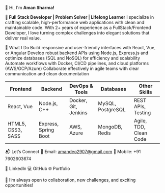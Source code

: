 👋 Hi, I'm **Aman Sharma!**


**🚀 Full Stack Developer | Problem Solver | Lifelong Learner**
I specialize in crafting scalable, high-performance web applications with clean and maintainable code. With 2+ years of experience as a FullStack/Frontend Developer, I love turning complex challenges into elegant solutions that deliver real value. 


🌟 What I Do
Build responsive and user-friendly interfaces with React, Vue, or Angular
Develop robust backend APIs using Node.js, Express.js and optimize databases (SQL and NoSQL) for efficiency and scalability
Automate workflows with Docker, CI/CD pipelines, and cloud platforms (AWS/GCP/Azure)
Collaborate effectively in agile teams with clear communication and clean documentation


| Frontend            | Backend               | DevOps & Tools       | Databases         | Other Skills           |
| ------------------- | --------------------- | -------------------- | ----------------- | ---------------------- |
| React, Vue          | Node.js, C++          | Docker, Git, Jenkins | MySQL, PostgreSQL | REST APIs, Testing     |
| HTML5, CSS3, SASS   | Express, Spring Boot  | AWS, Azure           | MongoDB, Redis    | Agile, TDD, Clean Code |


📬 Let’s Connect
📧 Email: amandeo2907@gmail.com
📱 Mobile: +91 7602603674

🔗 LinkedIn
💻 GitHub
🌐 Portfolio




🚀 I’m always open to collaboration, new challenges, and exciting opportunities!
